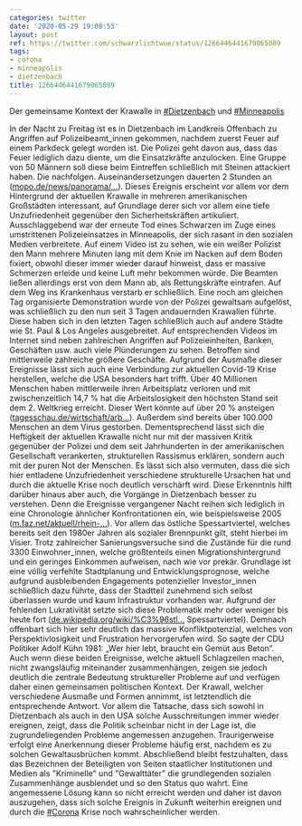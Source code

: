 ```yaml
---
categories: twitter
date: '2020-05-29 19:08:55'
layout: post
ref: https://twitter.com/schwarzlichtwue/status/1266446441679065089
tags:
- corona
- minneapolis
- dietzenbach
title: 1266446441679065089
---
```

Der gemeinsame Kontext der Krawalle in [#Dietzenbach](/t/dietzenbach) und [#Minneapolis](/t/minneapolis)



In der Nacht zu Freitag ist es in Dietzenbach im Landkreis Offenbach zu Angriffen auf Polizeibeamt_innen gekommen, nachdem zuerst Feuer auf einem Parkdeck gelegt worden ist.
Die Polizei geht davon aus, dass das Feuer lediglich dazu diente, um die Einsatzkräfte anzulocken. Eine Gruppe von 50 Männern soll diese beim Eintreffen schließlich mit Steinen attackiert haben. Die nachfolgen. Auseinandersetzungen dauerten 2 Stunden an ([mopo.de/news/panorama/…](https://www.mopo.de/news/panorama/erst-brandstiftung-dann-krawall-hinterhalt-50-maenner-greifen-polizei-mit-steinen-an-36772894)).
Dieses Ereignis erscheint vor allem vor dem Hintergrund der aktuellen Krawalle in mehreren amerikanischen Großstädten interessant, auf Grundlage derer sich vor allem eine tiefe Unzufriedenheit gegenüber den Sicherheitskräften artikuliert.
Ausschlaggebend war der erneute Tod eines Schwarzen im Zuge eines umstrittenen Polizeieinsatzes in Minneapolis, der sich rasant in den sozialen Medien verbreitete. Auf einem Video ist zu sehen, wie ein weißer Polizist den Mann mehrere Minuten lang mit dem Knie im Nacken 
 auf dem Boden fixiert, obwohl dieser immer wieder darauf hinweist, dass er massive Schmerzen erleide und keine Luft mehr bekommen würde. Die Beamten ließen allerdings erst von dem Mann ab, als Rettungskräfte eintrafen. Auf dem Weg ins Krankenhaus verstarb er schließlich.
Eine noch am gleichen Tag organisierte Demonstration wurde von der Polizei gewaltsam aufgelöst, was schließlich zu den nun seit 3 Tagen andauernden Krawallen führte. Diese haben sich in den letzten Tagen schließlich auch auf andere Städte wie St. Paul &amp; Los Angeles ausgebreitet.
Auf entsprechenden Videos im Internet sind neben zahlreichen Angriffen auf Polizeieinheiten, Banken, Geschäften usw. auch viele Plünderungen zu sehen. Betroffen sind mittlerweile zahlreiche größere Geschäfte.
Aufgrund der Ausmaße dieser Ereignisse lässt sich auch eine Verbindung zur aktuellen Covid-19 Krise herstellen, welche die USA besonders hart trifft. Über 40 Millionen Menschen haben mittlerweile ihren Arbeitsplatz verloren und mit zwischenzeitlich 14,7 % hat die 
 Arbeitslosigkeit den höchsten Stand seit dem 2. Weltkrieg erreicht. Dieser Wert könnte auf über 20 % ansteigen ([tagesschau.de/wirtschaft/arb…](https://www.tagesschau.de/wirtschaft/arbeitsmarkt-usa-corona-101.html)).
Außerdem sind bereits über 100.000 Menschen an dem Virus gestorben. Dementsprechend lässt sich die Heftigkeit der aktuellen Krawalle nicht nur mit der massiven Kritik gegenüber der Polizei und dem seit Jahrhunderten in der amerikanischen Gesellschaft 
 verankerten, strukturellen Rassismus erklären, sondern auch mit der puren Not der Menschen. Es lässt sich also vermuten, dass die sich hier entladene Unzufriedenheit verschiedene strukturelle Ursachen hat und durch die aktuelle Krise noch deutlich verschärft wird.
Diese Erkenntnis hilft darüber hinaus aber auch, die Vorgänge in Dietzenbach besser zu verstehen. Denn die Ereignisse vergangener Nacht reihen sich lediglich in eine Chronologie ähnlicher Konfrontationen ein, wie beispielsweise 2005 ([m.faz.net/aktuell/rhein-…](https://m.faz.net/aktuell/rhein-main/region-und-hessen/kriminalitaet-nach-krawallen-in-dietzenbach-gut-zwei-dutzend-strafverfahren-1279014.html)).
Vor allem das östliche Spessartviertel, welches bereits seit den 1980er Jahren als sozialer Brennpunkt gilt, steht hierbei im Visier. Trotz zahlreicher Sanierungsversuche sind die Zustände für die rund 3300 Einwohner_innen, welche größtenteils einen 
 Migrationshintergrund und ein geringes Einkommen aufweisen, nach wie vor prekär. Grundlage ist eine völlig verfehlte Stadtplanung und Entwicklungsprognose, welche aufgrund ausbleibenden Engagements potenzieller Investor_innen schließlich dazu führte, dass der Stadtteil 
 zunehmend sich selbst überlassen wurde und kaum Infrastruktur vorhanden war. Aufgrund der fehlenden Lukrativität setzte sich diese Problematik mehr oder weniger bis heute fort ([de.wikipedia.org/wiki/%C3%96stl…](https://de.wikipedia.org/wiki/%C3%96stliches) Spessartviertel).
Demnach offenbart sich hier sehr deutlich das massive Konfliktpotenzial, welches von Perspektivlosigkeit und Frustration hervorgerufen wird. So sagte der CDU Politiker Adolf Kühn 1981: „Wer hier lebt, braucht ein Gemüt aus Beton“.
Auch wenn diese beiden Ereignisse, welche aktuell Schlagzeilen machen, nicht zwangsläufig miteinander zusammenhängen, zeigen sie jedoch deutlich die zentrale Bedeutung struktureller Probleme auf und verfügen daher einen gemeinsamen politischen Kontext.
Der Krawall, welcher verschiedene Ausmaße und Formen annimmt, ist letztendlich die entsprechende Antwort. Vor allem die Tatsache, dass sich sowohl in Dietzenbach als auch in den USA solche Ausschreitungen immer wieder ereignen, zeigt, dass die Politik scheinbar nicht 
 in der Lage ist, die zugrundeliegenden Probleme angemessen anzugehen. Traurigerweise erfolgt eine Anerkennung dieser Probleme häufig erst, nachdem es zu solchen Gewaltausbrüchen kommt.
Abschließend bleibt festzuhalten, dass das Bezeichnen der Beteiligten von Seiten staatlicher Institutionen und Medien als "Kriminelle" und "Gewalttäter" die grundlegenden sozialen Zusammenhänge ausblendet und so den Status quo wahrt.
Eine angemessene Lösung kann so nicht erreicht werden und daher ist davon auszugehen, dass sich solche Ereignis in Zukunft weiterhin ereignen und durch die [#Corona](/t/corona) Krise noch wahrscheinlicher werden.